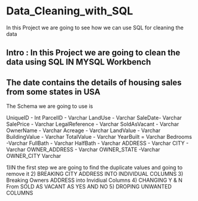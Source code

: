 # Data_Cleaning_with_SQL
In this Project we are going to see how we can use SQL for cleaning the data 

## Intro : In this Project we are going to clean the data using SQL IN MYSQL Workbench
## The date contains the details of  housing sales  from some states  in USA

The Schema  we are going to use is

UniqueID	-  Int
ParcelID	- Varchar
LandUse	-         Varchar
SaleDate-         Varchar
SalePrice	- Varchar
LegalReference	- Varchar
SoldAsVacant	- Varchar
OwnerName	- Varchar
Acreage	        - Varchar
LandValue	- Varchar
BuildingValue	- Varchar
TotalValue	- Varchar
YearBuilt	= Varchar
Bedrooms	-Varchar
FullBath	- Varchar
HalfBath	- Varchar
ADDRESS	        - Varchar
CITY	        - Varchar
OWNER_ADDRESS	- Varchar
OWNER_STATE	 -Varchar
OWNER_CITY	  Varchar

1)IN the first step we are going to find the duplicate values and going to remove it
2) BREAKING CITY ADDRESS INTO INDIVIDUAL COLUMNS
3) Breaking  Owners ADDRESS into Invidiual Columns
4) CHANGING  Y & N  From SOLD AS VACANT AS YES AND NO
5) DROPING UNWANTED COLUMNS
